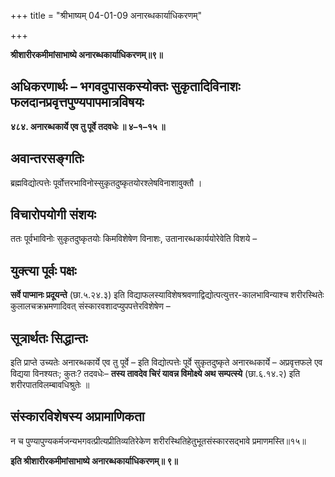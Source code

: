+++
title = "श्रीभाष्यम् 04-01-09 अनारब्धकार्याधिकरणम्"

+++


**श्रीशारीरकमीमांसाभाष्ये अनारब्धकार्याधिकरणम्॥९॥**

## अधिकरणार्थः – भगवदुपासकस्योक्तः सुकृतादिविनाशः फलदानप्रवृत्तपुण्यपापमात्रविषयः

**४८४. अनारब्धकार्ये एव तु पूर्वे तदवधेः ॥ ४–१–१५ ॥**

## अवान्तरसङ्गतिः

ब्रह्मविद्योत्पत्तेः पूर्वोत्तरभाविनोस्सुकृतदुष्कृतयोरश्लेषविनाशावुक्तौ ।

## विचारोपयोगी संशयः

ततः पूर्वभाविनोः सुकृतदुष्कृतयोः किमविशेषेण विनाशः, उतानारब्धकार्ययोरेवेति विशये –

## युक्त्या पूर्वः पक्षः

 **सर्वे पाप्मानः प्रदूयन्ते** (छा.५.२४.३) इति विद्याफलस्याविशेषश्रवणाद्विद्योत्पत्युत्तर-कालभाविन्याश्च शरीरस्थितेः कुलालचक्रभ्रमणादिवत् संस्कारवशादप्युपपत्तेरविशेषेण –

## सूत्रार्थतः सिद्धान्तः

इति प्राप्ते उच्यतेः अनारब्धकार्ये एव तु पूर्वे – इति विद्योत्पत्तेः पूर्वे सुकृतदुष्कृते अनारब्धकार्ये – अप्रवृत्तफले एव विद्यया विनश्यतः; कुतः? तदवधेः– **तस्य तावदेव चिरं यावन्न विमोक्ष्ये अथ सम्पत्स्ये** (छा.६.१४.२) इति शरीरपातविलम्बावधिश्रुतेः ॥

## संस्कारविशेषस्य अप्रामाणिकता

न च पुण्यापुण्यकर्मजन्यभगवत्प्रीत्यप्रीतिव्यतिरेकेण शरीरस्थितिहेतुभूतसंस्कारसद्भावे प्रमाणमस्ति॥१५॥

**इति श्रीशारीरकमीमांसाभाष्ये अनारब्धकार्याधिकरणम्॥ ९॥**



